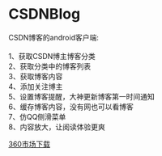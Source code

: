 CSDNBlog
========
CSDN博客的android客户端:<br />
<br />
1、获取CSDN博主博客分类<br />
2、获取分类中的博客列表<br />
3、获取博客内容<br />
4、添加关注博主<br />
5、设置博客提醒，大神更新博客第一时间通知<br />
6、缓存博客内容，没有网也可以看博客<br />
7、仿QQ侧滑菜单<br />
8、内容放大，让阅读体验更爽<br />

<a href="http://zhushou.360.cn/detail/index/soft_id/2256902">360市场下载</a>
